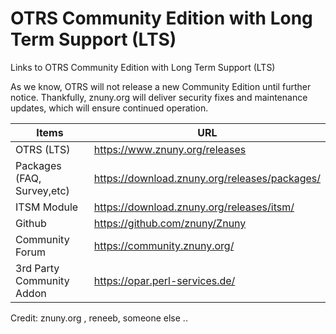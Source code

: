 # OTRS Community Edition with Long Term Support (LTS)
Links to OTRS Community Edition with Long Term Support (LTS)

As we know, OTRS will not release a new Community Edition until further notice. 
Thankfully, znuny.org will deliver security fixes and maintenance updates, which will ensure continued operation.


| Items                        | URL                                           |
| -----------------------------| --------------------------------------------- |
| OTRS (LTS)                   | https://www.znuny.org/releases                |
| Packages (FAQ, Survey,etc)   | https://download.znuny.org/releases/packages/ |
| ITSM Module                  | https://download.znuny.org/releases/itsm/     |
| Github                       | https://github.com/znuny/Znuny                |
| Community Forum              | https://community.znuny.org/                  |
| 3rd Party Community Addon    | https://opar.perl-services.de/                |
  
  
  
Credit: znuny.org , reneeb, someone else ..   